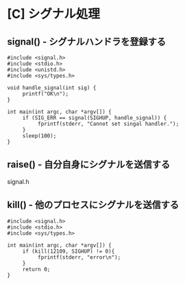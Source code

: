 # [C] シグナル処理

## signal() - シグナルハンドラを登録する

```
#include <signal.h>
#include <stdio.h>
#include <unistd.h>
#include <sys/types.h>

void handle_signal(int sig) {
     printf("OK\n");
}

int main(int argc, char *argv[]) {
     if (SIG_ERR == signal(SIGHUP, handle_signal)) {
          fprintf(stderr, "Cannot set singal handler.");
     }
     sleep(100);
}
```

## raise() - 自分自身にシグナルを送信する

signal.h

## kill() - 他のプロセスにシグナルを送信する

```
#include <signal.h>
#include <stdio.h>
#include <sys/types.h>

int main(int argc, char *argv[]) {
     if (kill(12109, SIGHUP) != 0){
          fprintf(stderr, "error\n");
     }
     return 0;
}
```
